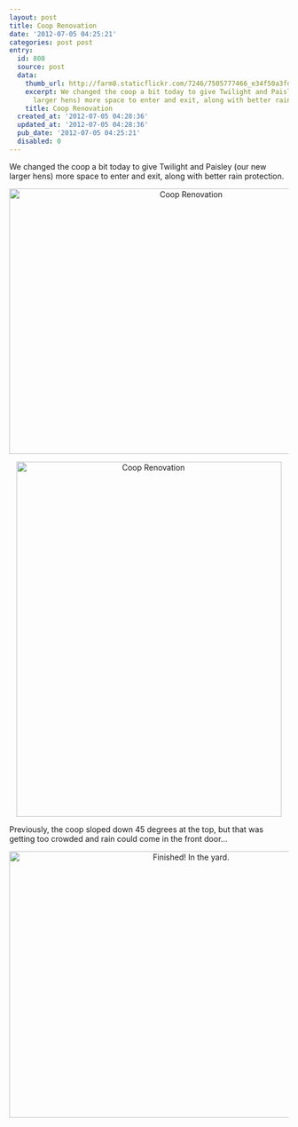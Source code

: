 ```yaml
---
layout: post
title: Coop Renovation
date: '2012-07-05 04:25:21'
categories: post post
entry:
  id: 808
  source: post
  data:
    thumb_url: http://farm8.staticflickr.com/7246/7505777466_e34f50a3fd_s.jpg
    excerpt: We changed the coop a bit today to give Twilight and Paisley (our new
      larger hens) more space to enter and exit, along with better rain protection.
    title: Coop Renovation
  created_at: '2012-07-05 04:28:36'
  updated_at: '2012-07-05 04:28:36'
  pub_date: '2012-07-05 04:25:21'
  disabled: 0
---
```

We changed the coop a bit today to give Twilight and Paisley (our new larger hens) more space to enter and exit, along with better rain protection.

<div style="text-align:center;">
<a href="http://www.flickr.com/photos/thenobot/7505777466/" title="Coop Renovation by thenobot, on Flickr"><img src="http://farm8.staticflickr.com/7246/7505777466_e34f50a3fd_z.jpg" width="640" height="478" alt="Coop Renovation"></a>

<a href="http://www.flickr.com/photos/thenobot/7505776824/" title="Coop Renovation by thenobot, on Flickr"><img src="http://farm9.staticflickr.com/8167/7505776824_7005d2a44b_z.jpg" width="478" height="640" alt="Coop Renovation"></a>
</div>

Previously, the coop sloped down 45 degrees at the top, but that was getting too crowded and rain could come in the front door...

<div style="text-align:center;">
<a href="http://www.flickr.com/photos/thenobot/3718546867/" title="Finished!  In the yard. by thenobot, on Flickr"><img src="http://farm4.staticflickr.com/3656/3718546867_95bbe40b1c_z.jpg" width="640" height="480" alt="Finished!  In the yard."></a>
</div>
